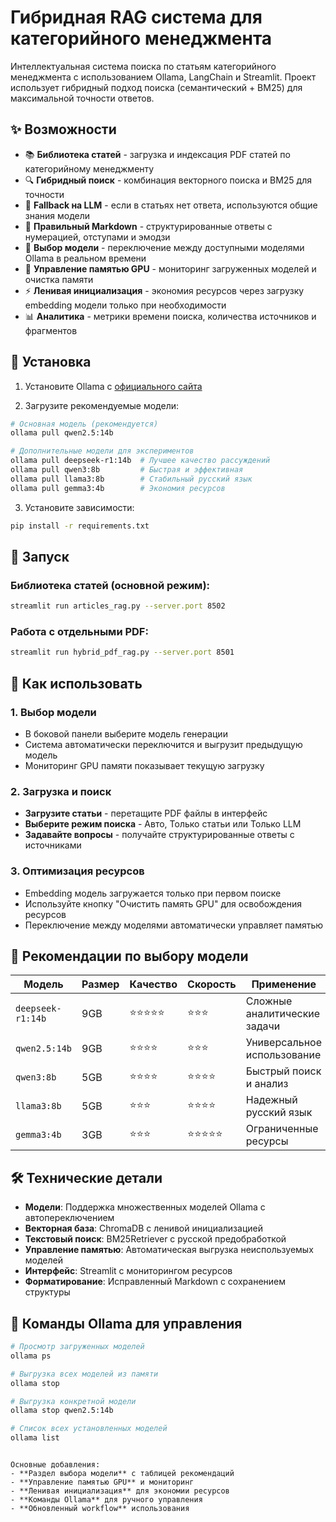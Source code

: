 # Гибридная RAG система для категорийного менеджмента

Интеллектуальная система поиска по статьям категорийного менеджмента с использованием Ollama, LangChain и Streamlit. Проект использует гибридный подход поиска (семантический + BM25) для максимальной точности ответов.

## ✨ Возможности

- 📚 **Библиотека статей** - загрузка и индексация PDF статей по категорийному менеджменту
- 🔍 **Гибридный поиск** - комбинация векторного поиска и BM25 для точности
- 🧠 **Fallback на LLM** - если в статьях нет ответа, используются общие знания модели
- 🎨 **Правильный Markdown** - структурированные ответы с нумерацией, отступами и эмодзи
- 🤖 **Выбор модели** - переключение между доступными моделями Ollama в реальном времени
- 💾 **Управление памятью GPU** - мониторинг загруженных моделей и очистка памяти
- ⚡ **Ленивая инициализация** - экономия ресурсов через загрузку embedding модели только при необходимости
- 📊 **Аналитика** - метрики времени поиска, количества источников и фрагментов

## 🚀 Установка

1. Установите Ollama с [официального сайта](https://ollama.com/)

2. Загрузите рекомендуемые модели:
```bash
# Основная модель (рекомендуется)
ollama pull qwen2.5:14b

# Дополнительные модели для экспериментов
ollama pull deepseek-r1:14b  # Лучшее качество рассуждений
ollama pull qwen3:8b         # Быстрая и эффективная
ollama pull llama3:8b        # Стабильный русский язык
ollama pull gemma3:4b        # Экономия ресурсов
```

3. Установите зависимости:
```bash
pip install -r requirements.txt
```

## 🏃 Запуск

### Библиотека статей (основной режим):
```bash
streamlit run articles_rag.py --server.port 8502
```

### Работа с отдельными PDF:
```bash
streamlit run hybrid_pdf_rag.py --server.port 8501
```

## 🎯 Как использовать

### **1. Выбор модели**
- В боковой панели выберите модель генерации
- Система автоматически переключится и выгрузит предыдущую модель
- Мониторинг GPU памяти показывает текущую загрузку

### **2. Загрузка и поиск**
- **Загрузите статьи** - перетащите PDF файлы в интерфейс
- **Выберите режим поиска** - Авто, Только статьи или Только LLM  
- **Задавайте вопросы** - получайте структурированные ответы с источниками

### **3. Оптимизация ресурсов**
- Embedding модель загружается только при первом поиске
- Используйте кнопку "Очистить память GPU" для освобождения ресурсов
- Переключение между моделями автоматически управляет памятью

## 🤖 Рекомендации по выбору модели

| Модель | Размер | Качество | Скорость | Применение |
|--------|--------|----------|----------|------------|
| `deepseek-r1:14b` | 9GB | ⭐⭐⭐⭐⭐ | ⭐⭐⭐ | Сложные аналитические задачи |
| `qwen2.5:14b` | 9GB | ⭐⭐⭐⭐ | ⭐⭐⭐ | Универсальное использование |
| `qwen3:8b` | 5GB | ⭐⭐⭐⭐ | ⭐⭐⭐⭐ | Быстрый поиск и анализ |
| `llama3:8b` | 5GB | ⭐⭐⭐ | ⭐⭐⭐⭐ | Надежный русский язык |
| `gemma3:4b` | 3GB | ⭐⭐⭐ | ⭐⭐⭐⭐⭐ | Ограниченные ресурсы |

## 🛠 Технические детали

- **Модели**: Поддержка множественных моделей Ollama с автопереключением
- **Векторная база**: ChromaDB с ленивой инициализацией
- **Текстовый поиск**: BM25Retriever с русской предобработкой
- **Управление памятью**: Автоматическая выгрузка неиспользуемых моделей
- **Интерфейс**: Streamlit с мониторингом ресурсов
- **Форматирование**: Исправленный Markdown с сохранением структуры

## 🔧 Команды Ollama для управления

```bash
# Просмотр загруженных моделей
ollama ps

# Выгрузка всех моделей из памяти
ollama stop

# Выгрузка конкретной модели
ollama stop qwen2.5:14b

# Список всех установленных моделей
ollama list
```
```

Основные добавления:
- **Раздел выбора модели** с таблицей рекомендаций
- **Управление памятью GPU** и мониторинг
- **Ленивая инициализация** для экономии ресурсов  
- **Команды Ollama** для ручного управления
- **Обновленный workflow** использования
